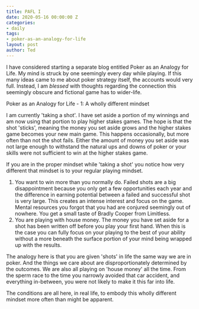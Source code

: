 ```yaml
---
title: PAFL I
date: 2020-05-16 00:00:00 Z
categories:
- daily
tags:
- poker-as-an-analogy-for-life
layout: post
author: Ted
---
```


I have considered starting a separate blog entitled Poker as an Analogy for Life. My mind is struck by one seemingly every day while playing. If this many ideas came to me about poker strategy itself, the accounts would very full. Instead, I am _blessed_ with thoughts regarding the connection this seemingly obscure and fictional game has to wider-life.

Poker as an Analogy for Life - 1: A wholly different mindset

I am currently 'taking a shot'. I have set aside a portion of my winnings and am now using that portion to play higher stakes games. The hope is that the shot 'sticks', meaning the money you set aside grows and the higher stakes game becomes your new main game. This happens occasionally, but more often than not the shot fails. Either the amount of money you set aside was not large enough to withstand the natural ups and downs of poker or your skills were not sufficient to win at the higher stakes game.  

If you are in the proper mindset while 'taking a shot' you notice how very different that mindset is to your regular playing mindset.

1. You want to win more than you normally do. Failed shots are a big disappointment because you only get a few opportunities each year and the difference in earning potential between a failed and successful shot is very large. This creates an intense interest and focus on the game. Mental resources you forgot that you had are conjured seemingly out of nowhere. You get a small taste of Bradly Cooper from Limitless.  
2. You are playing with house money. The money you have set aside for a shot has been written off before you play your first hand. When this is the case you can fully focus on your playing to the best of your ability without a more beneath the surface portion of your mind being wrapped up with the results.

The analogy here is that you are given 'shots' in life the same way we are in poker. And the things we care about are disproportionately determined by the outcomes. We are also all playing on 'house money' all the time. From the sperm race to the time you narrowly avoided that car accident, and everything in-between, you were not likely to make it this far into life.

The conditions are all here, in real life, to embody this wholly different mindset more often than might be apparent.
